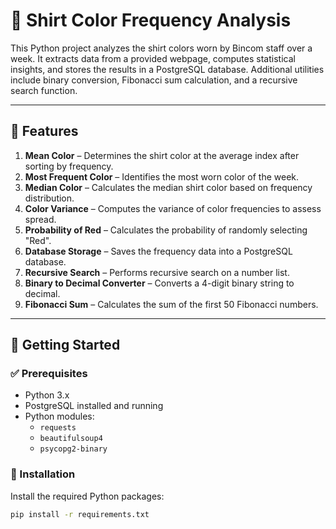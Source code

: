 # 🎨 Shirt Color Frequency Analysis

This Python project analyzes the shirt colors worn by Bincom staff over a week. It extracts data from a provided webpage, computes statistical insights, and stores the results in a PostgreSQL database. Additional utilities include binary conversion, Fibonacci sum calculation, and a recursive search function.

---

## 📌 Features

1. **Mean Color** – Determines the shirt color at the average index after sorting by frequency.
2. **Most Frequent Color** – Identifies the most worn color of the week.
3. **Median Color** – Calculates the median shirt color based on frequency distribution.
4. **Color Variance** – Computes the variance of color frequencies to assess spread.
5. **Probability of Red** – Calculates the probability of randomly selecting "Red".
6. **Database Storage** – Saves the frequency data into a PostgreSQL database.
7. **Recursive Search** – Performs recursive search on a number list.
8. **Binary to Decimal Converter** – Converts a 4-digit binary string to decimal.
9. **Fibonacci Sum** – Calculates the sum of the first 50 Fibonacci numbers.

---

## 🚀 Getting Started

### ✅ Prerequisites

- Python 3.x
- PostgreSQL installed and running
- Python modules:
  - `requests`
  - `beautifulsoup4`
  - `psycopg2-binary`

### 🔧 Installation

Install the required Python packages:

```bash
pip install -r requirements.txt
